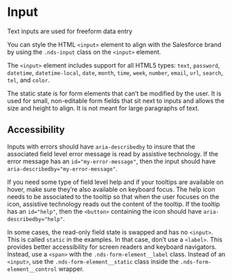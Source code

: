 # Input

Text inputs are used for freeform data entry

You can style the HTML `<input>` element to align with the Salesforce brand
by using the `.nds-input` class on the `<input>` element.

The `<input>` element includes support for all HTML5 types: `text`,
`password`, `datetime`, `datetime-local`, `date`, `month`, `time`, `week`,
`number`, `email`, `url`, `search`, `tel`, and `color`.

The static state is for form elements that can’t be modified by the user. It is used for small, non-editable form fields that sit next to inputs and allows the size and height to align. It is not meant for large paragraphs of text.

## Accessibility

Inputs with errors should have `aria-describedby` to insure that the
associated field level error message is read by assistive technology.
If the error message has an `id="my-error-message"`, then the input should
have `aria-describedby="my-error-message"`.

If you need some type of field level help and if your tooltips are
available on hover, make sure they’re also available on keyboard focus. The
help icon needs to be associated to the tooltip so that when the user focuses
on the icon, assistive technology reads out the content of the tooltip. If
the tooltip has an `id="help"`, then the `<button>` containing the icon should
have `aria-describedby="help"`.

In some cases, the read-only field state is swapped and has no `<input>`. This is called `static` in the examples. In that case, don’t use a `<label>`. This provides better accessibility for screen readers and keyboard navigators. Instead, use a `<span>` with the `.nds-form-element__label` class. Instead of an `<input>`, use the `.nds-form-element__static` class inside the `.nds-form-element__control` wrapper.
